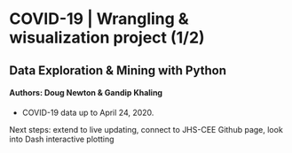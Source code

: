# COVID-19  |  Wrangling & wisualization project (1/2)

## Data Exploration &amp; Mining with Python
#### Authors: Doug Newton & Gandip Khaling

* COVID-19 data up to April 24, 2020. 

Next steps:  extend to live updating, connect to JHS-CEE Github page, look into Dash interactive plotting




